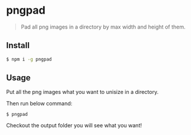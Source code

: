# pngpad

> Pad all png images in a directory by max width and height of them.

## Install

```bash
$ npm i -g pngpad
```

## Usage

Put all the png images what you want to unisize in a directory.

Then run below command:

```
$ pngpad
```

Checkout the output folder you will see what you want!
